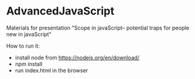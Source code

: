 # AdvancedJavaScript
Materials for presentation "Scope in javaScript– potential traps for people new in javaScript"

How to run it:
* install node from https://nodejs.org/en/download/
* npm install
* run index.html in the browser


